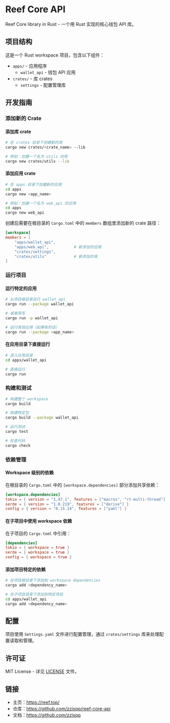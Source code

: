 # Reef Core API

Reef Core library in Rust - 一个用 Rust 实现的核心钱包 API 库。

## 项目结构

这是一个 Rust workspace 项目，包含以下组件：

- `apps/` - 应用程序
  - `wallet_api` - 钱包 API 应用
- `crates/` - 库 crates
  - `settings` - 配置管理库

## 开发指南

### 添加新的 Crate

#### 添加库 crate

```bash
# 在 crates 目录下创建新的库
cargo new crates/<crate_name> --lib

# 例如：创建一个名为 utils 的库
cargo new crates/utils --lib
```

#### 添加应用 crate

```bash
# 在 apps 目录下创建新的应用
cd apps
cargo new <app_name>

# 例如：创建一个名为 web_api 的应用
cd apps
cargo new web_api
```

创建后需要在根目录的 `Cargo.toml` 中的 `members` 数组里添加新的 crate 路径：

```toml
[workspace]
members = [
    "apps/wallet_api",
    "apps/web_api",           # 新添加的应用
    "crates/settings",
    "crates/utils"            # 新添加的库
]
```

### 运行项目

#### 运行特定的应用

```bash
# 从项目根目录运行 wallet_api
cargo run --package wallet_api

# 或者简写
cargo run -p wallet_api

# 运行其他应用（如果有的话）
cargo run --package <app_name>
```

#### 在应用目录下直接运行

```bash
# 进入应用目录
cd apps/wallet_api

# 直接运行
cargo run
```

### 构建和测试

```bash
# 构建整个 workspace
cargo build

# 构建特定包
cargo build --package wallet_api

# 运行测试
cargo test

# 检查代码
cargo check
```

### 依赖管理

#### Workspace 级别的依赖

在根目录的 `Cargo.toml` 中的 `[workspace.dependencies]` 部分添加共享依赖：

```toml
[workspace.dependencies]
tokio = { version = "1.47.1", features = ["macros", "rt-multi-thread"] }
serde = { version = "1.0.219", features = ["derive"] }
config = { version = "0.15.14", features = ["yaml"] }
```

#### 在子项目中使用 workspace 依赖

在子项目的 `Cargo.toml` 中引用：

```toml
[dependencies]
tokio = { workspace = true }
serde = { workspace = true }
config = { workspace = true }
```

#### 添加项目特定的依赖

```bash
# 在项目根目录下添加到 workspace dependencies
cargo add <dependency_name>

# 在子项目目录下添加到特定项目
cd apps/wallet_api
cargo add <dependency_name>
```

## 配置

项目使用 `Settings.yaml` 文件进行配置管理，通过 `crates/settings` 库来处理配置读取和管理。

## 许可证

MIT License - 详见 [LICENSE](LICENSE) 文件。

## 链接

- 主页：https://reef.top/
- 仓库：https://github.com/zzispp/reef-core-api
- 文档：https://github.com/zzispp
